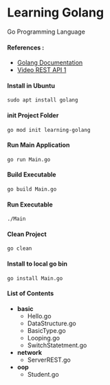 # Learning Golang
Go Programming Language

#### References : 
- [Golang Documentation](https://golang.org/doc/)
- [Video REST API 1](https://www.youtube.com/watch?v=2v11Ym6Ct9Q)

#### Install in Ubuntu 
```
sudo apt install golang
```

#### init Project Folder
```
go mod init learning-golang
```

#### Run Main Application
```
go run Main.go
```

#### Build Executable
```
go build Main.go
```

#### Run Executable
```
./Main
```

#### Clean Project
```
go clean
```

#### Install to local go bin
```
go install Main.go
```

#### List of Contents
- **basic**
    - Hello.go
    - DataStructure.go
    - BasicType.go
    - Looping.go
    - SwitchStatetment.go
- **network**
    - ServerREST.go
- **oop**
    - Student.go